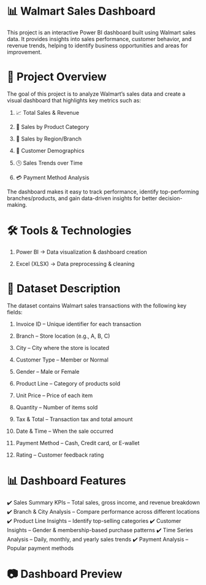 # 📊 Walmart Sales Dashboard
This project is an interactive Power BI dashboard built using Walmart sales data. It provides insights into sales performance, customer behavior, and revenue trends, helping to identify business opportunities and areas for improvement.
# 🚀 Project Overview
The goal of this project is to analyze Walmart’s sales data and create a visual dashboard that highlights key metrics such as:
1. 📈 Total Sales & Revenue

2. 🛒 Sales by Product Category

3. 📍 Sales by Region/Branch

4. 👥 Customer Demographics

5. 🕒 Sales Trends over Time

6. 💳 Payment Method Analysis

The dashboard makes it easy to track performance, identify top-performing branches/products, and gain data-driven insights for better decision-making.
# 🛠️ Tools & Technologies
1. Power BI → Data visualization & dashboard creation

2. Excel (XLSX) → Data preprocessing & cleaning
# 📑 Dataset Description
The dataset contains Walmart sales transactions with the following key fields:

1. Invoice ID – Unique identifier for each transaction

2. Branch – Store location (e.g., A, B, C)

3. City – City where the store is located

4. Customer Type – Member or Normal

5. Gender – Male or Female

6. Product Line – Category of products sold

7. Unit Price – Price of each item

8. Quantity – Number of items sold

9. Tax & Total – Transaction tax and total amount

10. Date & Time – When the sale occurred

11. Payment Method – Cash, Credit card, or E-wallet

12. Rating – Customer feedback rating

# 📊 Dashboard Features
✔️ Sales Summary KPIs – Total sales, gross income, and revenue breakdown
✔️ Branch & City Analysis – Compare performance across different locations
✔️ Product Line Insights – Identify top-selling categories
✔️ Customer Insights – Gender & membership-based purchase patterns
✔️ Time Series Analysis – Daily, monthly, and yearly sales trends
✔️ Payment Analysis – Popular payment methods

# 📷 Dashboard Preview
